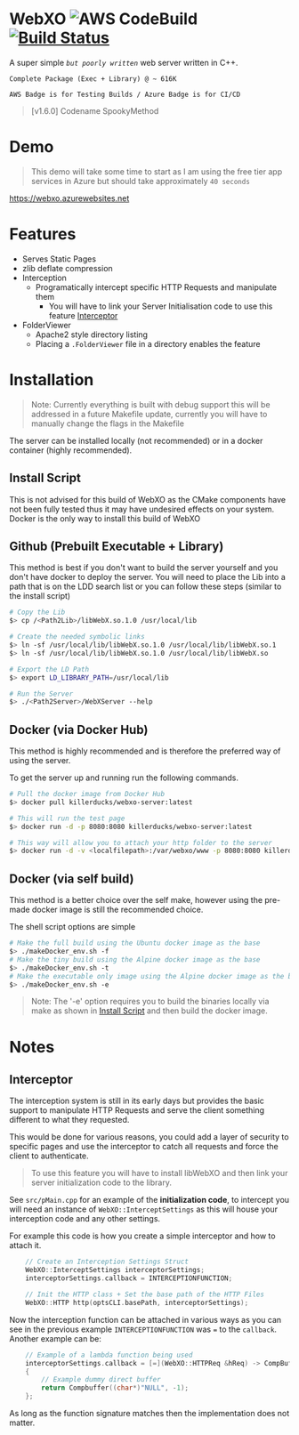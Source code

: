 # WebXO ![AWS CodeBuild](https://codebuild.us-east-1.amazonaws.com/badges?uuid=eyJlbmNyeXB0ZWREYXRhIjoiUmt5Wmd0ME94YkVYWkovVyt1UzB2bjVDQ2RXUmVJK2xxYW5vbjJGZmQ0WkpCbHoxTlhFSnRIbjlGb1BhcVZBWGNLRHQvdG04cjBQcFkvT1NHckZ5c0wwPSIsIml2UGFyYW1ldGVyU3BlYyI6ImZGcTZHUjNUMG9Kakt3VVEiLCJtYXRlcmlhbFNldFNlcmlhbCI6MX0%3D&branch=master) [![Build Status](https://dev.azure.com/WebXO/WebXO/_apis/build/status/KillerDucks.WebXO?branchName=master)](https://dev.azure.com/WebXO/WebXO/_build/latest?definitionId=1&branchName=master)
A super simple *`but poorly written`* web server written in C++. 

``Complete Package (Exec + Library) @ ~ 616K``

``AWS Badge is for Testing Builds / Azure Badge is for CI/CD``

> [v1.6.0] Codename SpookyMethod

# Demo
> This demo will take some time to start as I am using the free tier app services in Azure but should take approximately ``40 seconds``

https://webxo.azurewebsites.net

# Features
+ Serves Static Pages
+ zlib deflate compression
+ Interception
    + Programatically intercept specific HTTP Requests and manipulate them
        - You will have to link your Server Initialisation code to use this feature [Interceptor](#Interceptor)
+ FolderViewer
    + Apache2 style directory listing
    + Placing a ``.FolderViewer`` file in a directory enables the feature

# Installation
> Note: Currently everything is built with debug support this will be addressed in a future Makefile update, currently you will have to manually change the flags in the Makefile

The server can be installed locally (not recommended) or in a docker container (highly recommended).

## Install Script
This is not advised for this build of WebXO as the CMake components have not been fully tested thus it may have undesired effects on your system. Docker is the only way to install this build of WebXO 

## Github (Prebuilt Executable + Library)
This method is best if you don't want to build the server yourself and you don't have docker to deploy the server. You will need to place the Lib into a path that is on the LDD search list or you can follow these steps (similar to the install script)

```sh
# Copy the Lib
$> cp /<Path2Lib>/libWebX.so.1.0 /usr/local/lib

# Create the needed symbolic links
$> ln -sf /usr/local/lib/libWebX.so.1.0 /usr/local/lib/libWebX.so.1
$> ln -sf /usr/local/lib/libWebX.so.1.0 /usr/local/lib/libWebX.so

# Export the LD Path
$> export LD_LIBRARY_PATH=/usr/local/lib

# Run the Server
$> ./<Path2Server>/WebXServer --help
```

## Docker (via Docker Hub)
This method is highly recommended and is therefore the preferred way of using the server.

To get the server up and running run the following commands.

```sh
# Pull the docker image from Docker Hub
$> docker pull killerducks/webxo-server:latest

# This will run the test page
$> docker run -d -p 8080:8080 killerducks/webxo-server:latest

# This way will allow you to attach your http folder to the server
$> docker run -d -v <localfilepath>:/var/webxo/www -p 8080:8080 killerducks/webxo-server:latest --basepath="/var/webxo/www"
```

## Docker (via self build)
This method is a better choice over the self make, however using the pre-made docker image is still the recommended choice.

The shell script options are simple
```sh
# Make the full build using the Ubuntu docker image as the base
$> ./makeDocker_env.sh -f
# Make the tiny build using the Alpine docker image as the base
$> ./makeDocker_env.sh -t
# Make the executable only image using the Alpine docker image as the base
$> ./makeDocker_env.sh -e
```

> Note: The '-e' option requires you to build the binaries locally via make as shown in [Install Script](#Install-Script) and then build the docker image.

# Notes

## Interceptor
The interception system is still in its early days but provides the basic support to manipulate HTTP Requests and serve the client something different to what they requested. 

This would be done for various reasons, you could add a layer of security to specific pages and use the interceptor to catch all requests and force the client to authenticate.

> To use this feature you will have to install libWebXO and then link your server initialization code to the library.

See ``src/pMain.cpp`` for an example of the **initialization code**, to intercept you will need an instance of ``WebXO::InterceptSettings`` as this will house your interception code and any other settings.

For example this code is how you create a simple interceptor and how to attach it.
```cpp
    // Create an Interception Settings Struct
    WebXO::InterceptSettings interceptorSettings;
    interceptorSettings.callback = INTERCEPTIONFUNCTION;

    // Init the HTTP class + Set the base path of the HTTP Files
    WebXO::HTTP http(optsCLI.basePath, interceptorSettings);
```

Now the interception function can be attached in various ways as you can see in the previous example ``INTERCEPTIONFUNCTION`` was ``=`` to the ``callback``.
Another example can be:
```cpp
    // Example of a lambda function being used
    interceptorSettings.callback = [=](WebXO::HTTPReq &hReq) -> CompBuffer
    {
        // Example dummy direct buffer
        return Compbuffer((char*)"NULL", -1);
    };
```

As long as the function signature matches then the implementation does not matter.